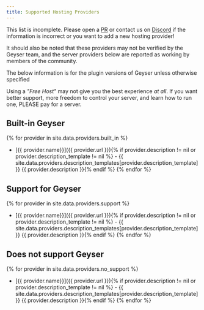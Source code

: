 ```yaml
---
title: Supported Hosting Providers
---
```


This list is incomplete. Please open a [PR](https://github.com/GeyserMC/GeyserWiki/pulls) or contact us on [Discord](https://discord.gg/geysermc) if the information is incorrect or you want to add a new hosting provider!

<div class="alert alert-warning" role="alert">
	It should also be noted that these providers may not be verified by the Geyser team, and the server providers below are reported as working by members of the community.
</div>

The below information is for the plugin versions of Geyser unless otherwise specified

<div class="alert alert-warning" role="alert">
	Using a <i>"Free Host"</i> may not give you the best experience <i>at all</i>. If you want better support, more freedom to control your server, and learn how to run one, PLEASE pay for a server.
</div>

## Built-in Geyser
{% for provider in site.data.providers.built_in %}
* [{{ provider.name}}]({{ provider.url }}){% if provider.description != nil or provider.description_template != nil %} - {{ site.data.providers.description_templates[provider.description_template] }} {{ provider.description }}{% endif %}
{% endfor %}

## Support for Geyser
{% for provider in site.data.providers.support %}
* [{{ provider.name}}]({{ provider.url }}){% if provider.description != nil or provider.description_template != nil %} - {{ site.data.providers.description_templates[provider.description_template] }} {{ provider.description }}{% endif %}
{% endfor %}

## Does not support Geyser
{% for provider in site.data.providers.no_support %}
* [{{ provider.name}}]({{ provider.url }}){% if provider.description != nil or provider.description_template != nil %} - {{ site.data.providers.description_templates[provider.description_template] }} {{ provider.description }}{% endif %}
{% endfor %}
